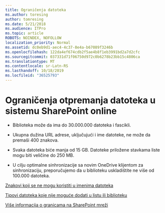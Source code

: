 ```yaml
---
title: Ograničenja datoteka
ms.author: toresing
author: tomresing
ms.date: 5/21/2018
ms.audience: ITPro
ms.topic: article
ROBOTS: NOINDEX, NOFOLLOW
localization_priority: Normal
ms.assetid: dc0eb9d1-aec4-4c37-8e4a-b67089f3246b
ms.openlocfilehash: 122da4ef674cdb2f5ae4b8f1eb3991bd2a7d2cfc
ms.sourcegitcommit: 037331d71f06750d972c0b6278b23bb15c4806ca
ms.translationtype: MT
ms.contentlocale: sr-Latn-RS
ms.lasthandoff: 10/18/2019
ms.locfileid: "36525793"
---
```

# <a name="file-upload-limits-in-sharepoint-online"></a>Ograničenja otpremanja datoteka u sistemu SharePoint online

- Biblioteka može da ima do 30.000.000 datoteka i fascikli.
    
- Ukupna dužina URL adrese, uključujući i ime datoteke, ne može da premaši 400 znakova.
    
- Svaka datoteka biće manja od 15 GB. Datoteke priložene stavkama liste mogu biti veličine do 250 MB.
    
- U cilju optimalne sinhronizacije sa novim OneDrive klijentom za sinhronizaciju, preporučujemo da u biblioteku uskladištite ne više od 100.000 datoteka. 
    
[Znakovi koji se ne mogu koristiti u imenima datoteka](https://go.microsoft.com/fwlink/?linkid=866430)
  
[Tipovi datoteka koje nije moguće dodati u listu ili biblioteku](https://go.microsoft.com/fwlink/?linkid=273757)
  
[Više informacija o granicama na SharePoint mreži](https://go.microsoft.com/fwlink/?linkid=271273)
  


